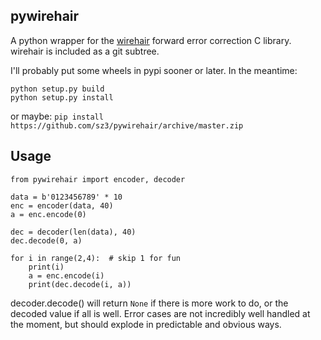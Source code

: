 ## pywirehair

A python wrapper for the [wirehair](https://github.com/catid/wirehair) forward error correction C library. wirehair is included as a git subtree.

I'll probably put some wheels in pypi sooner or later. In the meantime:

```
python setup.py build
python setup.py install
```

or maybe:
`pip install https://github.com/sz3/pywirehair/archive/master.zip`

## Usage

```
from pywirehair import encoder, decoder

data = b'0123456789' * 10
enc = encoder(data, 40)
a = enc.encode(0)

dec = decoder(len(data), 40)
dec.decode(0, a)

for i in range(2,4):  # skip 1 for fun
    print(i)
    a = enc.encode(i)
    print(dec.decode(i, a))
```

decoder.decode() will return `None` if there is more work to do, or the decoded value if all is well. Error cases are not incredibly well handled at the moment, but should explode in predictable and obvious ways.

